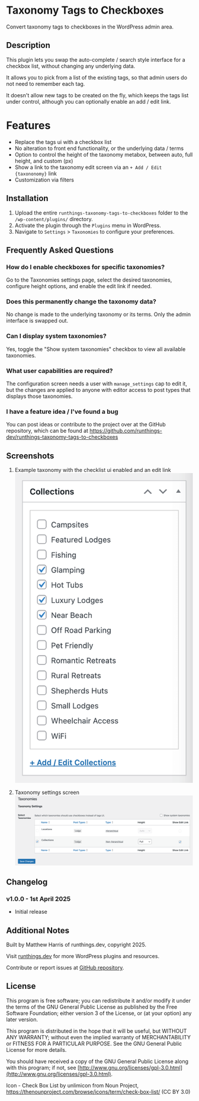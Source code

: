 # Taxonomy Tags to Checkboxes

Convert taxonomy tags to checkboxes in the WordPress admin area.

## Description

This plugin lets you swap the auto-complete / search style interface for a checkbox list, without changing any underlying data.

It allows you to pick from a list of the existing tags, so that admin users do not need to remember each tag.

It doesn't allow new tags to be created on the fly, which keeps the tags list under control, although you can optionally enable an add / edit link.

# Features

- Replace the tags ui with a checkbox list
- No alteration to front end functionality, or the underlying data / terms
- Option to control the height of the taxonomy metabox, between auto, full height, and custom (px)
- Show a link to the taxonomy edit screen via an `+ Add / Edit {taxononomy}` link
- Customization via filters

## Installation

1. Upload the entire `runthings-taxonomy-tags-to-checkboxes` folder to the `/wp-content/plugins/` directory.
2. Activate the plugin through the `Plugins` menu in WordPress.
3. Navigate to `Settings` > `Taxonomies` to configure your preferences.

## Frequently Asked Questions

### How do I enable checkboxes for specific taxonomies?

Go to the Taxonomies settings page, select the desired taxonomies, configure height options, and enable the edit link if needed.

### Does this permanently change the taxonomy data?

No change is made to the underlying taxonomy or its terms. Only the admin interface is swapped out.

### Can I display system taxonomies?

Yes, toggle the "Show system taxonomies" checkbox to view all available taxonomies.

### What user capabilities are required?

The configuration screen needs a user with `manage_settings` cap to edit it, but the changes are applied to anyone with editor access to post types that displays those taxonomies.

### I have a feature idea / I've found a bug

You can post ideas or contribute to the project over at the GitHub repository, which can be found at https://github.com/runthings-dev/runthings-taxonomy-tags-to-checkboxes

## Screenshots

1. Example taxonomy with the checklist ui enabled and an edit link
   ![Example taxonomy with the checklist ui enabled and an edit link](screenshot-1.png)

2. Taxonomy settings screen
   ![Taxonomy settings screen](screenshot-2.png)

## Changelog

### v1.0.0 - 1st April 2025

- Initial release

## Additional Notes

Built by Matthew Harris of runthings.dev, copyright 2025.

Visit [runthings.dev](https://runthings.dev/) for more WordPress plugins and resources.

Contribute or report issues at [GitHub repository](https://github.com/runthings-dev/runthings-taxonomy-tags-to-checkboxes).

## License

This program is free software; you can redistribute it and/or modify it under the terms of the GNU General Public License as published by the Free Software Foundation; either version 3 of the License, or (at your option) any later version.

This program is distributed in the hope that it will be useful, but WITHOUT ANY WARRANTY; without even the implied warranty of MERCHANTABILITY or FITNESS FOR A PARTICULAR PURPOSE. See the GNU General Public License for more details.

You should have received a copy of the GNU General Public License along with this program; if not, see [http://www.gnu.org/licenses/gpl-3.0.html](http://www.gnu.org/licenses/gpl-3.0.html).

Icon - Check Box List by unlimicon from Noun Project, https://thenounproject.com/browse/icons/term/check-box-list/ (CC BY 3.0)
